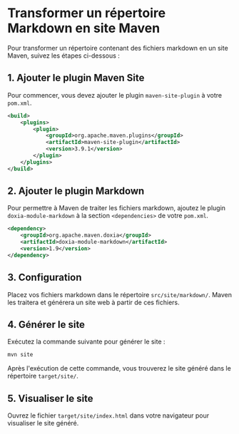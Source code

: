 # Transformer un répertoire Markdown en site Maven

Pour transformer un répertoire contenant des fichiers markdown en un site Maven, suivez les étapes ci-dessous :

## 1. Ajouter le plugin Maven Site

Pour commencer, vous devez ajouter le plugin `maven-site-plugin` à votre `pom.xml`.

```xml
<build>
    <plugins>
        <plugin>
            <groupId>org.apache.maven.plugins</groupId>
            <artifactId>maven-site-plugin</artifactId>
            <version>3.9.1</version>
        </plugin>
    </plugins>
</build>
```

## 2. Ajouter le plugin Markdown

Pour permettre à Maven de traiter les fichiers markdown, ajoutez le plugin `doxia-module-markdown` à la section `<dependencies>` de votre `pom.xml`.

```xml
<dependency>
    <groupId>org.apache.maven.doxia</groupId>
    <artifactId>doxia-module-markdown</artifactId>
    <version>1.9</version>
</dependency>
```

## 3. Configuration

Placez vos fichiers markdown dans le répertoire `src/site/markdown/`. Maven les traitera et générera un site web à partir de ces fichiers.

## 4. Générer le site

Exécutez la commande suivante pour générer le site :

```bash
mvn site
```

Après l'exécution de cette commande, vous trouverez le site généré dans le répertoire `target/site/`.

## 5. Visualiser le site

Ouvrez le fichier `target/site/index.html` dans votre navigateur pour visualiser le site généré.
